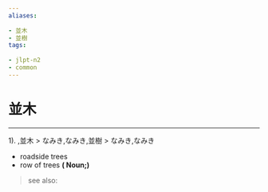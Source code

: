 ```yaml
---
aliases:
    
- 並木
- 並樹
tags:
    
- jlpt-n2
- common
---
```


# 並木
---
1).
,並木 > なみき,なみき,並樹 > なみき,なみき

- roadside trees
- row of trees
**( Noun;)**
> see also: 
            